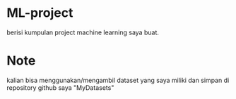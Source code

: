 # ML-project
berisi kumpulan project machine learning saya buat.

# Note
kalian bisa menggunakan/mengambil dataset yang saya miliki dan simpan di repository github saya "MyDatasets"

